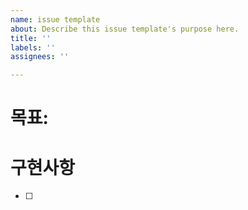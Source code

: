 ```yaml
---
name: issue template
about: Describe this issue template's purpose here.
title: ''
labels: ''
assignees: ''

---
```


<!-- 제목 : label/이슈명  -->

# 목표: 

# 구현사항
- [ ]
